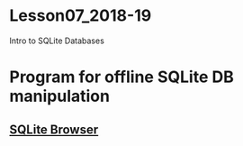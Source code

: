 # Lesson07_2018-19
Intro to SQLite Databases

# Program for offline SQLite DB manipulation

## [SQLite Browser](https://sqlitebrowser.org)
